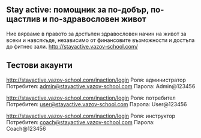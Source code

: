 ## Stay active: помощник за по-добър, по-щастлив и по-здравословен живот
Ние вярваме в правото за достъпен здравословен начин на живот за всеки и навсякъде, независимо от финансовите възможности и достъпа до фитнес зали.
http://stayactive.vazov-school.com/

## Тестови акаунти
http://stayactive.vazov-school.com/inaction/login
Роля: администратор
Потребител: admin@stayactive.vazov-school.com
Парола: Admin@123456

http://stayactive.vazov-school.com/inaction/login
Роля: потребител
Потребител: user@stayactive.vazov-school.com
Парола: User@123456

http://stayactive.vazov-school.com/inaction/login
Роля: инструктор
Потребител: coach@stayactive.vazov-school.com
Парола: Coach@123456
